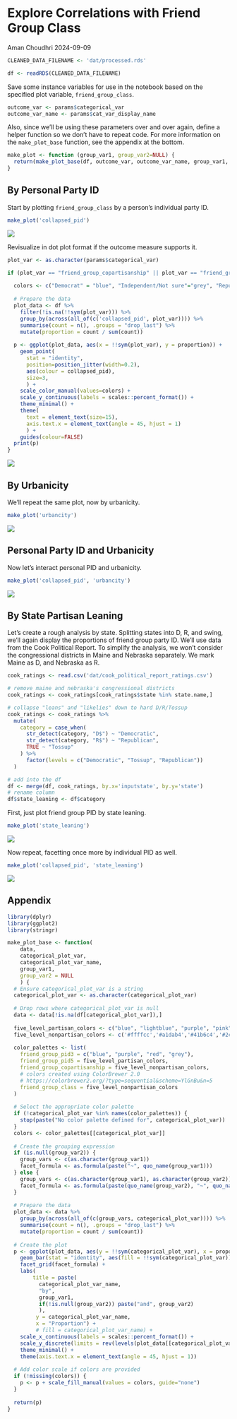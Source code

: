Explore Correlations with Friend Group Class
================
Aman Choudhri
2024-09-09

``` r
CLEANED_DATA_FILENAME <- 'dat/processed.rds'

df <- readRDS(CLEANED_DATA_FILENAME)
```

Save some instance variables for use in the notebook based on the
specified plot variable, `friend_group_class`.

``` r
outcome_var <- params$categorical_var
outcome_var_name <- params$cat_var_display_name
```

Also, since we’ll be using these parameters over and over again, define
a helper function so we don’t have to repeat code. For more information
on the `make_plot_base` function, see the appendix at the bottom.

``` r
make_plot <- function (group_var1, group_var2=NULL) {
  return(make_plot_base(df, outcome_var, outcome_var_name, group_var1, group_var2))
}
```

## By Personal Party ID

Start by plotting `friend_group_class` by a person’s individual party
ID.

``` r
make_plot('collapsed_pid')
```

![](figs/examine_friend_group_class/unnamed-chunk-3-1.png)<!-- -->

Revisualize in dot plot format if the outcome measure supports it.

``` r
plot_var <- as.character(params$categorical_var)

if (plot_var == "friend_group_copartisanship" || plot_var == "friend_group_class") {
  
  colors <- c("Democrat" = "blue", "Independent/Not sure"="grey", "Republican" = "red")
  
  # Prepare the data
  plot_data <- df %>%
    filter(!is.na(!!sym(plot_var))) %>%
    group_by(across(all_of(c('collapsed_pid', plot_var)))) %>%
    summarise(count = n(), .groups = "drop_last") %>%
    mutate(proportion = count / sum(count))
  
  p <- ggplot(plot_data, aes(x = !!sym(plot_var), y = proportion)) +
    geom_point(
      stat = "identity",
      position=position_jitter(width=0.2),
      aes(colour = collapsed_pid),
      size=3,
      ) +
    scale_color_manual(values=colors) +
    scale_y_continuous(labels = scales::percent_format()) +
    theme_minimal() +
    theme(
      text = element_text(size=15),
      axis.text.x = element_text(angle = 45, hjust = 1)
      ) + 
    guides(colour=FALSE)
  print(p)
}
```

![](figs/examine_friend_group_class/unnamed-chunk-4-1.png)<!-- -->

## By Urbanicity

We’ll repeat the same plot, now by urbanicity.

``` r
make_plot('urbancity')
```

![](figs/examine_friend_group_class/unnamed-chunk-5-1.png)<!-- -->

## Personal Party ID and Urbanicity

Now let’s interact personal PID and urbanicity.

``` r
make_plot('collapsed_pid', 'urbancity')
```

![](figs/examine_friend_group_class/unnamed-chunk-6-1.png)<!-- -->

## By State Partisan Leaning

Let’s create a rough analysis by state. Splitting states into D, R, and
swing, we’ll again display the proportions of friend group party ID.
We’ll use data from the Cook Political Report. To simplify the analysis,
we won’t consider the congressional districts in Maine and Nebraska
separately. We mark Maine as D, and Nebraska as R.

``` r
cook_ratings <- read.csv('dat/cook_political_report_ratings.csv')

# remove maine and nebraska's congressional districts
cook_ratings <- cook_ratings[cook_ratings$state %in% state.name,]

# collapse "leans" and "likelies" down to hard D/R/Tossup
cook_ratings <- cook_ratings %>%
  mutate(
    category = case_when(
      str_detect(category, "D$") ~ "Democratic",
      str_detect(category, "R$") ~ "Republican",
      TRUE ~ "Tossup"
    ) %>%
      factor(levels = c("Democratic", "Tossup", "Republican"))
  )

# add into the df
df <- merge(df, cook_ratings, by.x='inputstate', by.y='state')
# rename column
df$state_leaning <- df$category
```

First, just plot friend group PID by state leaning.

``` r
make_plot('state_leaning')
```

![](figs/examine_friend_group_class/unnamed-chunk-8-1.png)<!-- -->

Now repeat, facetting once more by individual PID as well.

``` r
make_plot('collapsed_pid', 'state_leaning')
```

![](figs/examine_friend_group_class/unnamed-chunk-9-1.png)<!-- -->

## Appendix

``` r
library(dplyr)
library(ggplot2)
library(stringr)
```

``` r
make_plot_base <- function(
    data,
    categorical_plot_var,
    categorical_plot_var_name,
    group_var1,
    group_var2 = NULL
    ) {
  # Ensure categorical_plot_var is a string
  categorical_plot_var <- as.character(categorical_plot_var)
  
  # Drop rows where categorical_plot_var is null
  data <- data[!is.na(df[categorical_plot_var]),]
  
  five_level_partisan_colors <- c("blue", "lightblue", "purple", "pink", "red", "grey")
  five_level_nonpartisan_colors <- c('#ffffcc','#a1dab4','#41b6c4','#2c7fb8','#253494', "grey")
  
  color_palettes <- list(
    friend_group_pid3 = c("blue", "purple", "red", "grey"),
    friend_group_pid5 = five_level_partisan_colors,
    friend_group_copartisanship = five_level_nonpartisan_colors,
    # colors created using ColorBrewer 2.0
    # https://colorbrewer2.org/?type=sequential&scheme=YlGnBu&n=5
    friend_group_class = five_level_nonpartisan_colors
  )
  
  # Select the appropriate color palette
  if (!categorical_plot_var %in% names(color_palettes)) {
    stop(paste("No color palette defined for", categorical_plot_var))
  }
  colors <- color_palettes[[categorical_plot_var]]
  
  # Create the grouping expression
  if (is.null(group_var2)) {
    group_vars <- c(as.character(group_var1))
    facet_formula <- as.formula(paste("~", quo_name(group_var1)))
  } else {
    group_vars <- c(as.character(group_var1), as.character(group_var2))
    facet_formula <- as.formula(paste(quo_name(group_var2), "~", quo_name(group_var1)))
  }
  
  # Prepare the data
  plot_data <- data %>%
    group_by(across(all_of(c(group_vars, categorical_plot_var)))) %>%
    summarise(count = n(), .groups = "drop_last") %>%
    mutate(proportion = count / sum(count))
  
  # Create the plot
  p <- ggplot(plot_data, aes(y = !!sym(categorical_plot_var), x = proportion)) +
    geom_bar(stat = "identity", aes(fill = !!sym(categorical_plot_var))) +
    facet_grid(facet_formula) +
    labs(
        title = paste(
          categorical_plot_var_name,
          "by",
          group_var1,
          if(!is.null(group_var2)) paste("and", group_var2)
          ),
         y = categorical_plot_var_name,
         x = "Proportion") +
         # fill = categorical_plot_var_name) +
    scale_x_continuous(labels = scales::percent_format()) +
    scale_y_discrete(limits = rev(levels(plot_data[[categorical_plot_var]]))) +
    theme_minimal() +
    theme(axis.text.x = element_text(angle = 45, hjust = 1))
  
  # Add color scale if colors are provided
  if (!missing(colors)) {
    p <- p + scale_fill_manual(values = colors, guide="none")
  }
  
  return(p)
}
```
